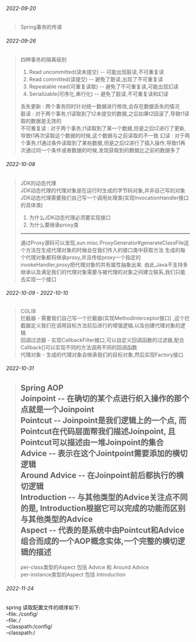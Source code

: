 ###### 2022-09-20

> Spring事务的传递

###### 2022-09-26

> 四种事务的隔离级别
> 1. Read uncommitted(读未提交) -- 可能出现脏读,不可重复读
> 2. Read committed(读提交) -- 避免了脏读,出现了不可重复读
> 3. Repeatable read(可重复读取) -- 避免了不可重复读,可能出现幻读
> 4. Serializable(可序化,串行化) -- 避免了脏读,不可重复读和幻读
>
> 丢失更新 : 两个事务同时针对统一数据进行修改,会存在数据丢失的情况  
> 脏读 : 对于两个事务,t1读取到了t2未提交的数据,之后如果t2回滚了,导致t1读取的数据是无效的  
> 不可重复读 : 对于两个事务,t1读取到了某一个数据,但是之后t2进行了更新,导致t1再次读取这个数据的时候,这个数据与之前读取的不一致
> 幻读 : 对于两个事务,t1通过条件读取到了某些数据,但是之后t2进行了插入操作,导致t1再次通过同一个条件或者数据的时候,发现获取到的数据比之前的数据多了

###### 2022-10-08

> JDK的动态代理  
> JDK动态代理的代理对象是在运行时生成的字节码对象,并非自己写的对象
> JDK动态代理需要我们自己写一个调用处理类(实现InvocationHandler接口的具体类)
> 1. 为什么JDK动态代理必须要实现接口
> 2. 为什么要继承proxy类
> ---------
> 通过Proxy源码可以发现,sun.misc.ProxyGenerator#generateClassFile这个方法在生成代理对象的时候会在我们传入的接口类中获取方法
> 生成的每个代理对象都将继承proxy,并且传给proxy一个指定的invokeHandler,proxy把代理对象的共有属性抽象出来.
> 由此,Java不支持多继承以及满足我们的代理对象需要与被代理的对象之间建立联系,我们只能去实现一个接口

###### 2022-10-09 - 2022-10-10

> CGLIB  
> 拦截器 - 需要我们自己写一个拦截器(实现MethodInterceptor接口)
> ,这个拦截器定义我们在调用目标方法前后进行的增强逻辑,以及创建代理对象的逻辑  
> 回调过滤器 - 实现CallbackFilter接口,可以自定义回调函数的过滤器,配合Callback[]可以实现不同的方法调用不同的回调函数  
> 代理对象 - 生成的代理对象会继承我们的目标对象,然后实现Factory接口

###### 2022-10-31

> Spring AOP  
> Joinpoint -- 在确切的某个点进行织入操作的那个点就是一个Joinpoint  
> Pointcut -- Joinpoint是我们逻辑上的一个点, 而Pointcut在代码层面帮我们描述Joinpoint,
> 且Pointcut可以描述由一堆Joinpoint的集合  
> Advice -- 表示在这个Jointpoint需要添加的横切逻辑  
> Around Advice -- 在Joinpoint前后都执行的横切逻辑  
> Introduction -- 与其他类型的Advice关注点不同的是, Introduction根据它可以完成的功能而区别与其他类型的Advice  
> Aspect -- 代表的是系统中由Pointcut和Advice组合而成的一个AOP概念实体,一个完整的横切逻辑的描述
> -------------------------
> per-class类型的Aspect 包括 Advice 和 Around Advice  
> per-instance类型的Aspect 包括 Introduction
> 
> 
###### 2022-11-24
spring 读取配置文件的顺序如下:   
–file:./config/  
–file:./  
–classpath:/config/  
–classpath:/  
